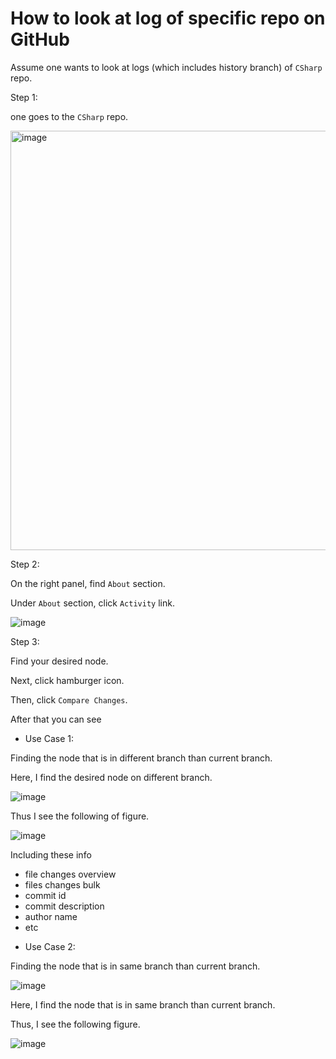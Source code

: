 # How to look at log of specific repo on GitHub
Assume one wants to look at logs (which includes history branch) of `CSharp` repo.

Step 1:

one goes to the `CSharp` repo.

<img width="671" alt="image" src="https://github.com/user-attachments/assets/41ebfb5d-05c2-4ee8-bea6-186feff2c054" />

Step 2:

On the right panel, find `About` section.

Under `About` section, click `Activity` link.

![image](https://github.com/user-attachments/assets/b2e0f6ca-fd01-4eb1-ba74-611a5d994dc7)

Step 3:

Find your desired node.

Next, click hamburger icon.

Then, click `Compare Changes`.

After that you can see 

+ Use Case 1:

Finding the node that is in different branch than current branch.
  
Here, I find the desired node on different branch.

![image](https://github.com/user-attachments/assets/4c6c438e-4820-4f2b-9760-8d88cfc4c82c)

Thus I see the following of figure.

![image](https://github.com/user-attachments/assets/d9946b38-60b6-4e4a-9bed-2a22e5272f23)

Including these info

  - file changes overview
  - files changes bulk
  - commit id
  - commit description
  - author name
  - etc

+ Use Case 2:

Finding the node that is in same branch than current branch.

![image](https://github.com/user-attachments/assets/ab46c9ca-9377-41b3-bcbd-7f4a1556dd8d)

Here, I find the node that is in same branch than current branch.

Thus, I see the following figure.

![image](https://github.com/user-attachments/assets/8d8dd5e0-3160-4898-8df1-d69a84871ee7)

